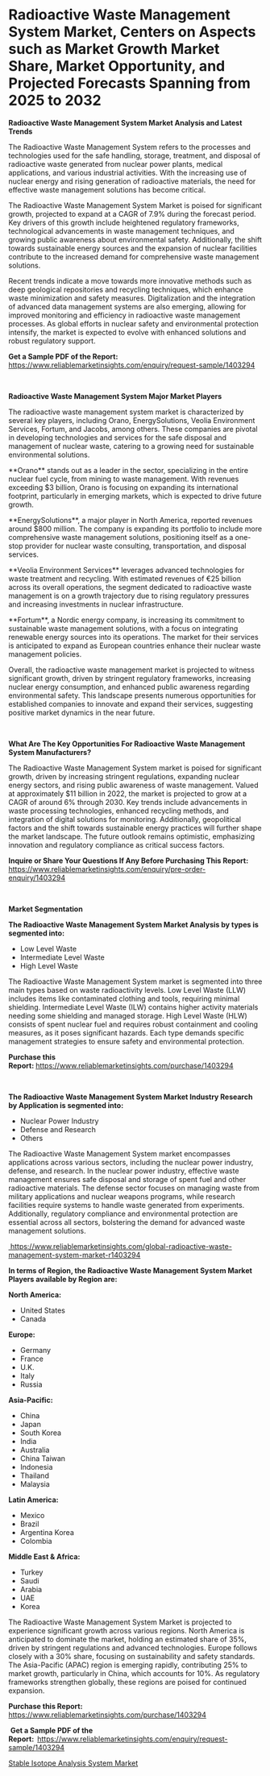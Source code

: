 <p><h1>Radioactive Waste Management System Market, Centers on Aspects such as Market Growth Market Share, Market Opportunity, and Projected Forecasts Spanning from 2025 to 2032</h1></p><p><strong>Radioactive Waste Management System Market Analysis and Latest Trends</strong></p>
<p><p>The Radioactive Waste Management System refers to the processes and technologies used for the safe handling, storage, treatment, and disposal of radioactive waste generated from nuclear power plants, medical applications, and various industrial activities. With the increasing use of nuclear energy and rising generation of radioactive materials, the need for effective waste management solutions has become critical.</p><p>The Radioactive Waste Management System Market is poised for significant growth, projected to expand at a CAGR of 7.9% during the forecast period. Key drivers of this growth include heightened regulatory frameworks, technological advancements in waste management techniques, and growing public awareness about environmental safety. Additionally, the shift towards sustainable energy sources and the expansion of nuclear facilities contribute to the increased demand for comprehensive waste management solutions.</p><p>Recent trends indicate a move towards more innovative methods such as deep geological repositories and recycling techniques, which enhance waste minimization and safety measures. Digitalization and the integration of advanced data management systems are also emerging, allowing for improved monitoring and efficiency in radioactive waste management processes. As global efforts in nuclear safety and environmental protection intensify, the market is expected to evolve with enhanced solutions and robust regulatory support.</p></p>
<p><strong>Get a Sample PDF of the Report:&nbsp;</strong> <a href="https://www.reliablemarketinsights.com/enquiry/request-sample/1403294?utm_campaign=1894&utm_medium=2&utm_source=Github&utm_content=ia&utm_term=28032025&utm_id=radioactive-waste-management-system">https://www.reliablemarketinsights.com/enquiry/request-sample/1403294</a></p>
<p>&nbsp;</p>
<p><strong>Radioactive Waste Management System Major Market Players</strong></p>
<p><p>The radioactive waste management system market is characterized by several key players, including Orano, EnergySolutions, Veolia Environment Services, Fortum, and Jacobs, among others. These companies are pivotal in developing technologies and services for the safe disposal and management of nuclear waste, catering to a growing need for sustainable environmental solutions.</p><p>**Orano** stands out as a leader in the sector, specializing in the entire nuclear fuel cycle, from mining to waste management. With revenues exceeding $3 billion, Orano is focusing on expanding its international footprint, particularly in emerging markets, which is expected to drive future growth.</p><p>**EnergySolutions**, a major player in North America, reported revenues around $800 million. The company is expanding its portfolio to include more comprehensive waste management solutions, positioning itself as a one-stop provider for nuclear waste consulting, transportation, and disposal services.</p><p>**Veolia Environment Services** leverages advanced technologies for waste treatment and recycling. With estimated revenues of €25 billion across its overall operations, the segment dedicated to radioactive waste management is on a growth trajectory due to rising regulatory pressures and increasing investments in nuclear infrastructure.</p><p>**Fortum**, a Nordic energy company, is increasing its commitment to sustainable waste management solutions, with a focus on integrating renewable energy sources into its operations. The market for their services is anticipated to expand as European countries enhance their nuclear waste management policies.</p><p>Overall, the radioactive waste management market is projected to witness significant growth, driven by stringent regulatory frameworks, increasing nuclear energy consumption, and enhanced public awareness regarding environmental safety. This landscape presents numerous opportunities for established companies to innovate and expand their services, suggesting positive market dynamics in the near future.</p></p>
<p>&nbsp;</p>
<p><strong>What Are The Key Opportunities For Radioactive Waste Management System Manufacturers?</strong></p>
<p><p>The Radioactive Waste Management System market is poised for significant growth, driven by increasing stringent regulations, expanding nuclear energy sectors, and rising public awareness of waste management. Valued at approximately $11 billion in 2022, the market is projected to grow at a CAGR of around 6% through 2030. Key trends include advancements in waste processing technologies, enhanced recycling methods, and integration of digital solutions for monitoring. Additionally, geopolitical factors and the shift towards sustainable energy practices will further shape the market landscape. The future outlook remains optimistic, emphasizing innovation and regulatory compliance as critical success factors.</p></p>
<p><strong>Inquire or Share Your Questions If Any Before Purchasing This Report:</strong> <a href="https://www.reliablemarketinsights.com/enquiry/pre-order-enquiry/1403294?utm_campaign=1894&utm_medium=2&utm_source=Github&utm_content=ia&utm_term=28032025&utm_id=radioactive-waste-management-system">https://www.reliablemarketinsights.com/enquiry/pre-order-enquiry/1403294</a></p>
<p>&nbsp;</p>
<p><strong>Market Segmentation</strong></p>
<p><strong>The Radioactive Waste Management System Market Analysis by types is segmented into:</strong></p>
<p><ul><li>Low Level Waste</li><li>Intermediate Level Waste</li><li>High Level Waste</li></ul></p>
<p><p>The Radioactive Waste Management System market is segmented into three main types based on waste radioactivity levels. Low Level Waste (LLW) includes items like contaminated clothing and tools, requiring minimal shielding. Intermediate Level Waste (ILW) contains higher activity materials needing some shielding and managed storage. High Level Waste (HLW) consists of spent nuclear fuel and requires robust containment and cooling measures, as it poses significant hazards. Each type demands specific management strategies to ensure safety and environmental protection.</p></p>
<p><strong>Purchase this Report:&nbsp;</strong><a href="https://www.reliablemarketinsights.com/purchase/1403294?utm_campaign=1894&utm_medium=2&utm_source=Github&utm_content=ia&utm_term=28032025&utm_id=radioactive-waste-management-system">https://www.reliablemarketinsights.com/purchase/1403294</a></p>
<p>&nbsp;</p>
<p><strong>The Radioactive Waste Management System Market Industry Research by Application is segmented into:</strong></p>
<p><ul><li>Nuclear Power Industry</li><li>Defense and Research</li><li>Others</li></ul></p>
<p><p>The Radioactive Waste Management System market encompasses applications across various sectors, including the nuclear power industry, defense, and research. In the nuclear power industry, effective waste management ensures safe disposal and storage of spent fuel and other radioactive materials. The defense sector focuses on managing waste from military applications and nuclear weapons programs, while research facilities require systems to handle waste generated from experiments. Additionally, regulatory compliance and environmental protection are essential across all sectors, bolstering the demand for advanced waste management solutions.</p></p>
<p><a href="https://www.reliablemarketinsights.com/global-radioactive-waste-management-system-market-r1403294?utm_campaign=1894&utm_medium=2&utm_source=Github&utm_content=ia&utm_term=28032025&utm_id=radioactive-waste-management-system">&nbsp;https://www.reliablemarketinsights.com/global-radioactive-waste-management-system-market-r1403294</a></p>
<p><strong>In terms of Region, the Radioactive Waste Management System Market Players available by Region are:</strong></p>
<p>
    <p> <strong> North America: </strong>
        <ul>
            <li>United States</li>
            <li>Canada</li>
        </ul>
        </p> 
    <p> <strong> Europe: </strong>
        <ul>
            <li>Germany</li>
            <li>France</li>
            <li>U.K.</li>
            <li>Italy</li>
            <li>Russia</li>
        </ul>
        </p> 
    <p> <strong> Asia-Pacific: </strong>
        <ul>
            <li>China</li>
            <li>Japan</li>
            <li>South Korea</li>
            <li>India</li>
            <li>Australia</li>
            <li>China Taiwan</li>
            <li>Indonesia</li>
            <li>Thailand</li>
            <li>Malaysia</li>
        </ul>
        </p> 
    <p> <strong> Latin America: </strong>
        <ul>
            <li>Mexico</li>
            <li>Brazil</li>
            <li>Argentina Korea</li>
            <li>Colombia</li>
        </ul>
        </p> 
    <p> <strong> Middle East & Africa: </strong>
        <ul>
            <li>Turkey</li>
            <li>Saudi</li>
            <li>Arabia</li>
            <li>UAE</li>
            <li>Korea</li>
        </ul>
    </p>
    </p>
<p><p>The Radioactive Waste Management System Market is projected to experience significant growth across various regions. North America is anticipated to dominate the market, holding an estimated share of 35%, driven by stringent regulations and advanced technologies. Europe follows closely with a 30% share, focusing on sustainability and safety standards. The Asia-Pacific (APAC) region is emerging rapidly, contributing 25% to market growth, particularly in China, which accounts for 10%. As regulatory frameworks strengthen globally, these regions are poised for continued expansion.</p></p>
<p><strong>Purchase this Report: </strong><a href="https://www.reliablemarketinsights.com/purchase/1403294?utm_campaign=1894&utm_medium=2&utm_source=Github&utm_content=ia&utm_term=28032025&utm_id=radioactive-waste-management-system">https://www.reliablemarketinsights.com/purchase/1403294</a></p>
<p>&nbsp;<strong>Get a Sample PDF of the Report:&nbsp;&nbsp;</strong><a href="https://www.reliablemarketinsights.com/enquiry/request-sample/1403294?utm_campaign=1894&utm_medium=2&utm_source=Github&utm_content=ia&utm_term=28032025&utm_id=radioactive-waste-management-system">https://www.reliablemarketinsights.com/enquiry/request-sample/1403294</a></p>
<p><strong></strong></p>
<p><p><a href="https://github.com/marloy8/Market-Research-Report-List-7/blob/main/stable-isotope-analysis-system-market.md?utm_campaign=1894&utm_medium=2&utm_source=Github&utm_content=ia&utm_term=28032025&utm_id=radioactive-waste-management-system">Stable Isotope Analysis System Market</a></p></p>